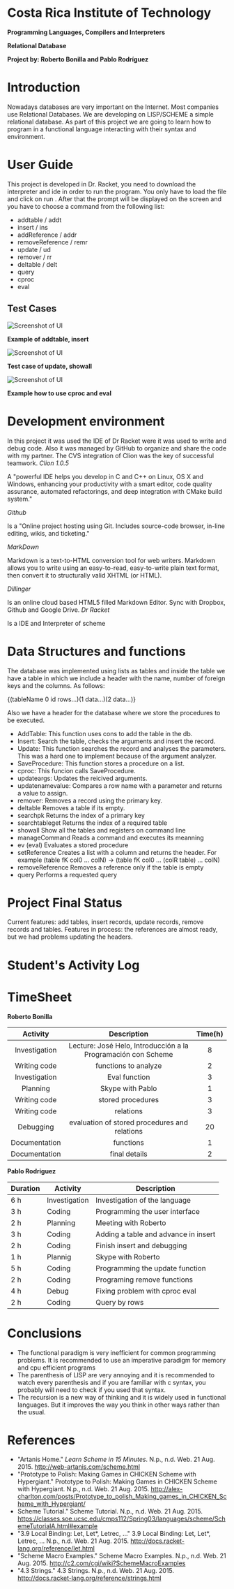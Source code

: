 # **Costa Rica Institute of Technology**
**Programming Languages, Compilers and Interpreters**

**Relational Database**

**Project by: Roberto Bonilla and Pablo Rodríguez**

# Introduction

Nowadays databases are very important on the Internet. Most companies use Relational Databases. We are developing on LISP/SCHEME
a simple relational database. As part of this project we are going to learn how to program in a functional language interacting with their syntax and environment.

# User Guide

This project is developed in Dr. Racket, you need to download the interpreter and ide in order to run the program. You only have to load the file
 and click on run . After that the prompt will be displayed on the screen and you have to choose a command from the following list:
 
 * addtable / addt
 * insert / ins
 * addReference / addr
 * removeReference / remr
 * update / ud
 * remover / rr
 * deltable / delt
 * query
 * cproc
 * eval
 
 
## Test Cases
 ![Screenshot of UI](http://s11.postimg.org/iae61su8z/Screen_Shot_2015_08_21_at_3_45_09_AM.png)
 
 
 **Example of addtable, insert**

 ![Screenshot of UI](http://s30.postimg.org/gzuutbnb5/Screen_Shot_2015_08_21_at_3_49_58_AM.png)
 
 
 **Test case of update, showall**
 
 
 ![Screenshot of UI](http://s9.postimg.org/z1wlpjq0v/Screen_Shot_2015_08_21_at_4_56_34_AM.png)
 
 
 **Example how to use cproc and eval**
  
  
  
# Development environment

In this project it was used the IDE of Dr Racket were it was used to write and debug code. Also it was managed by GitHub to organize and share 
the code with my partner. The CVS integration of Clion was the key of successful teamwork.
_Clion 1.0.5_

A "powerful IDE helps you develop in C and C++ on Linux, OS X and Windows, enhancing your productivity with a smart editor, code quality assurance, automated refactorings, and deep integration with CMake build system."

_Github_

Is a "Online project hosting using Git. Includes source-code browser, in-line editing, wikis, and ticketing."

_MarkDown_

Markdown is a text-to-HTML conversion tool for web writers. Markdown allows you to write using an easy-to-read, easy-to-write plain text format, then convert it to structurally valid XHTML (or HTML).

_Dillinger_

Is an online cloud based HTML5 filled Markdown Editor. Sync with Dropbox, Github and Google Drive.
_Dr Racket_

Is a IDE and Interpreter of scheme

# Data Structures and functions

The database was implemented using lists as tables and inside the table we have a table in which we include a header with the name, number of 
foreign keys and the columns. As follows:
 
  {(tableName 0 id rows...)(1 data...)(2 data...)} 
  
Also we have a header for the database where we store the procedures to be executed. 
 
 * AddTable:
 This function uses cons to add the table in the db.
 * Insert:
 Search the table, checks the arguments and insert the record.
 * Update:
 This function searches the record and analyses the parameters. This was a hard one to implement because of the argument analyzer.
 * SaveProcedure:
 This function stores a procedure on a list.
 * cproc:
 This funcion calls SaveProcedure.
 * updateargs:
 Updates the reicived arguments.
 * updatenamevalue:
 Compares a row name with a parameter and returns a value to assign.
 * remover:
 Removes a record using the primary key.
 * deltable
 Removes a table if its empty.
 * searchpk
 Returns the index of a primary key
 * searchtableget
 Returns the index of a required table
 * showall
 Show all the tables and registers on command line
 * manageCommand
 Reads a command and executes its meanning
 * ev (eval)
 Evaluates a stored procedure
 * setReference
 Creates a list with a column and returns the header. For example (table fK col0 ... colN) -> (table fK col0 ... (colR table) ... colN)
 * removeReference
 Removes a reference only if the table is empty
 * query
 Performs a requested query


# Project Final Status

Current features: add tables, insert records, update records, remove records and tables.
Features in process: the references are almost ready, but we had problems updating the headers.

# Student's Activity Log
# TimeSheet

**Roberto Bonilla**

| Activity                    | Description                                                                           | Time(h)  |
|:---------------------------:|:---------------------------------------------------------------------------:|:--------:|
| Investigation         | Lecture: José Helo, Introducción a la Programación con Scheme      	 | 8        |
| Writing code         | functions to analyze                   				         | 2        |  
| Investigation         | Eval function     	 								 | 3        |
| Planning         | Skype with Pablo           		 					 | 1        |
| Writing code         | stored procedures           		 					 | 3        |
| Writing code         | relations                              		 					 | 3        |
| Debugging             | evaluation of stored procedures and relations                             | 20     |
| Documentation   | functions                                                                                 | 1        |
| Documentation   | final details                                                                            | 2        |

**Pablo Rodriguez**

Duration  | Activity | Description
------------- | ------------- | -------------
6 h  | Investigation | Investigation of the language
3 h  | Coding | Programming the user interface 
2 h  | Planning | Meeting with Roberto
3 h  | Coding | Adding a table and advance in insert
2 h  | Coding | Finish insert and debugging
1 h  | Plannig | Skype with Roberto
5 h  | Coding | Programming the update function
2 h  | Coding | Programing remove functions
4 h  | Debug | Fixing problem with cproc eval
2 h  | Coding | Query by rows
# Conclusions
* The functional paradigm is very inefficient for common programming problems. It is recommended to use an imperative paradigm
for memory and cpu efficient programs
* The parenthesis of LISP are very annoying and it is recommended to watch every parenthesis and if you are familiar with c syntax, you probably 
will need to check if you used that syntax.
* The recursion is a new way of thinking and it is widely used in functional languages. But it improves the way you think in other ways rather than the usual.

# References
* "Artanis Home." <i>Learn Scheme in 15 Minutes</i>. N.p., n.d. Web. 21 Aug. 2015. http://web-artanis.com/scheme.html
* "Prototype to Polish: Making Games in CHICKEN Scheme with Hypergiant." Prototype to Polish: Making Games in CHICKEN Scheme with Hypergiant. N.p., n.d. Web. 21 Aug. 2015.  http://alex-charlton.com/posts/Prototype_to_polish_Making_games_in_CHICKEN_Scheme_with_Hypergiant/
* Scheme Tutorial." Scheme Tutorial. N.p., n.d. Web. 21 Aug. 2015.  https://classes.soe.ucsc.edu/cmps112/Spring03/languages/scheme/SchemeTutorialA.html#example
* "3.9 Local Binding: Let, Let*, Letrec, ..." 3.9 Local Binding: Let, Let*, Letrec, ... N.p., n.d. Web. 21 Aug. 2015. http://docs.racket-lang.org/reference/let.html
* "Scheme Macro Examples." Scheme Macro Examples. N.p., n.d. Web. 21 Aug. 2015. http://c2.com/cgi/wiki?SchemeMacroExamples
* "4.3 Strings." 4.3 Strings. N.p., n.d. Web. 21 Aug. 2015. http://docs.racket-lang.org/reference/strings.html
